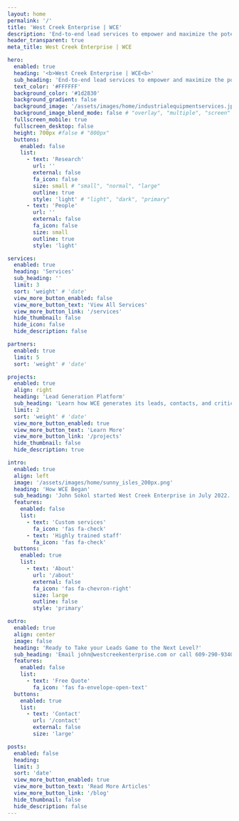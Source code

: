 ```yaml
---
layout: home
permalink: '/'
title: 'West Creek Enterprise | WCE'
description: 'End-to-end lead services to empower and maximize the potential of your sales team. Lead Generation, Data Enrichment, and Analytics Expertise.'
header_transparent: true
meta_title: West Creek Enterprise | WCE

hero:
  enabled: true
  heading: '<b>West Creek Enterprise | WCE<b>'
  sub_heading: 'End-to-end lead services to empower and maximize the potential of your sales team. Lead Generation, Data Enrichment, and Analytics Expertise.'
  text_color: '#FFFFFF'
  background_color: '#1d2830'
  background_gradient: false
  background_image: '/assets/images/home/industrialequipmentservices.jpg'
  background_image_blend_mode: false # "overlay", "multiple", "screen"
  fullscreen_mobile: true
  fullscreen_desktop: false
  height: 700px #false # "800px"
  buttons:
    enabled: false
    list:
      - text: 'Research'
        url: ''
        external: false
        fa_icon: false
        size: small # "small", "normal", "large"
        outline: true
        style: 'light' # "light", "dark", "primary"
      - text: 'People'
        url: ''
        external: false
        fa_icon: false
        size: small
        outline: true
        style: 'light'

services:
  enabled: true
  heading: 'Services'
  sub_heading: ''
  limit: 3
  sort: 'weight' # 'date'
  view_more_button_enabled: false
  view_more_button_text: 'View All Services'
  view_more_button_link: '/services'
  hide_thumbnail: false
  hide_icon: false
  hide_description: false

partners:
  enabled: true
  limit: 5
  sort: 'weight' # 'date'

projects:
  enabled: true
  align: right
  heading: 'Lead Generation Platform'
  sub_heading: 'Learn how WCE generates its leads, contacts, and critical information that you use to gain significant business advantage.'
  limit: 2
  sort: 'weight' # 'date'
  view_more_button_enabled: true
  view_more_button_text: 'Learn More'
  view_more_button_link: '/projects'
  hide_thumbnail: false
  hide_description: true

intro:
  enabled: true
  align: left
  image: '/assets/images/home/sunny_isles_200px.png'
  heading: 'How WCE Began'
  sub_heading: 'John Sokol started West Creek Enterprise in July 2022. With 3 years of experience as a data scientist in the equipment finance industry, John builds solutions to the most pressing business problems by creatively applying his passion for data science.'
  features:
    enabled: false
    list:
      - text: 'Custom services'
        fa_icon: 'fas fa-check'
      - text: 'Highly trained staff'
        fa_icon: 'fas fa-check'
  buttons:
    enabled: true
    list:
      - text: 'About'
        url: '/about'
        external: false
        fa_icon: 'fas fa-chevron-right'
        size: large
        outline: false
        style: 'primary'

outro:
  enabled: true
  align: center
  image: false
  heading: 'Ready to Take your Leads Game to the Next Level?'
  sub_heading: 'Email john@westcreekenterprise.com or call 609-290-9340 to schedule an introductory call.'
  features:
    enabled: false
    list:
      - text: 'Free Quote'
        fa_icon: 'fas fa-envelope-open-text'
  buttons:
    enabled: true
    list:
      - text: 'Contact'
        url: '/contact'
        external: false
        size: 'large'

posts:
  enabled: false
  heading:
  limit: 3
  sort: 'date'
  view_more_button_enabled: true
  view_more_button_text: 'Read More Articles'
  view_more_button_link: '/blog'
  hide_thumbnail: false
  hide_description: false
---
```

